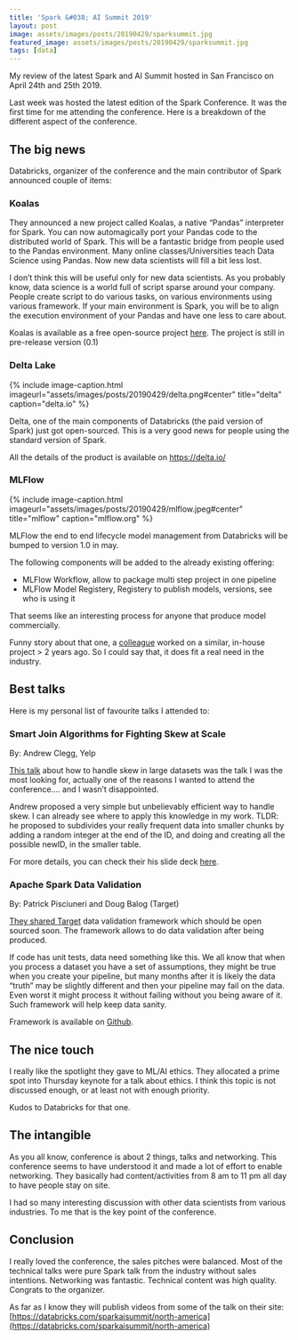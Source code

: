 ```yaml
---
title: 'Spark &#038; AI Summit 2019'
layout: post
image: assets/images/posts/20190429/sparksummit.jpg
featured_image: assets/images/posts/20190429/sparksummit.jpg
tags: [data]
---
```

My review of the latest Spark and AI Summit hosted in San Francisco on April 24th and 25th 2019.

<!--more-->

Last week was hosted the latest edition of the Spark Conference. It was the first time for me attending the conference. Here is a breakdown of the different aspect of the conference.

## The big news

Databricks, organizer of the conference and the main contributor of Spark announced couple of items:

### Koalas

They announced a new project called Koalas, a native &#8220;Pandas&#8221; interpreter for Spark. You can now automagically port your Pandas code to the distributed world of Spark. This will be a fantastic bridge from people used to the Pandas environment. Many online classes/Universities teach Data Science using Pandas. Now new data scientists will fill a bit less lost.

I don&#8217;t think this will be useful only for new data scientists. As you probably know, data science is a world full of script sparse around your company. People create script to do various tasks, on various environments using various framework. If your main environment is Spark, you will be to align the execution environment of your Pandas and have one less to care about.

Koalas is available as a free open-source project [here](https://github.com/databricks/koalas). The project is still in pre-release version (0.1)

### Delta Lake

{% include image-caption.html imageurl="assets/images/posts/20190429/delta.png#center"
title="delta" caption="delta.io" %}

Delta, one of the main components of Databricks (the paid version of Spark) just got open-sourced. This is a very good news for people using the standard version of Spark.

All the details of the product is available on <https://delta.io/>

### MLFlow

{% include image-caption.html imageurl="assets/images/posts/20190429/mlflow.jpeg#center"
title="mlflow" caption="mlflow.org" %}

MLFlow the end to end lifecycle model management from Databricks will be bumped to version 1.0 in may.

The following components will be added to the already existing offering:

* MLFlow Workflow, allow to package multi step project in one pipeline
* MLFlow Model Registery, Registery to publish models, versions, see who is using it

That seems like an interesting process for anyone that produce model commercially.

Funny story about that one, a [colleague](https://www.linkedin.com/in/pascalpotvin/) worked on a similar, in-house project > 2 years ago. So I could say that, it does fit a real need in the industry.

## Best talks

Here is my personal list of favourite talks I attended to:

### Smart Join Algorithms for Fighting Skew at Scale

By: Andrew Clegg, Yelp

[This talk](https://databricks.com/sparkaisummit/north-america/sessions-single-2019?id=30) about how to handle skew in large datasets was the talk I was the most looking for, actually one of the reasons I wanted to attend the conference&#8230;. and I wasn&#8217;t disappointed.

Andrew proposed a very simple but unbelievably efficient way to handle skew. I can already see where to apply this knowledge in my work. TLDR: he proposed to subdivides your really frequent data into smaller chunks by adding a random integer at the end of the ID, and doing and creating all the possible newID, in the smaller table.

For more details, you can check their his slide deck [here](https://docs.google.com/presentation/d/1AC6yqKjj-hfMYZxGb6mnJ4gn6tv_KscSHG_W7y1Py3A/edit?usp=sharing).

### Apache Spark Data Validation

By: Patrick Pisciuneri and Doug Balog (Target)

[They shared Target](https://databricks.com/sparkaisummit/north-america/sessions-single-2019?id=100) data validation framework which should be open sourced soon. The framework allows to do data validation after being produced.

If code has unit tests, data need something like this. We all know that when you process a dataset you have a set of assumptions, they might be true when you create your pipeline, but many months after it is likely the data &#8220;truth&#8221; may be slightly different and then your pipeline may fail on the data. Even worst it might process it without failing without you being aware of it. Such framework will help keep data sanity.

Framework is available on [Github](https://github.com/target/data-validator).

## The nice touch

I really like the spotlight they gave to ML/AI ethics. They allocated a prime spot into Thursday keynote for a talk about ethics. I think this topic is not discussed enough, or at least not with enough priority.

Kudos to Databricks for that one.

## The intangible

As you all know, conference is about 2 things, talks and networking. This conference seems to have understood it and made a lot of effort to enable networking. They basically had content/activities from 8 am to 11 pm all day to have people stay on site.

I had so many interesting discussion with other data scientists from various industries. To me that is the key point of the conference.

## Conclusion

I really loved the conference, the sales pitches were balanced. Most of the technical talks were pure Spark talk from the industry without sales intentions. Networking was fantastic. Technical content was high quality. Congrats to the organizer.

As far as I know they will publish videos from some of the talk on their site: [https://databricks.com/sparkaisummit/north-america](https://databricks.com/sparkaisummit/north-america)
